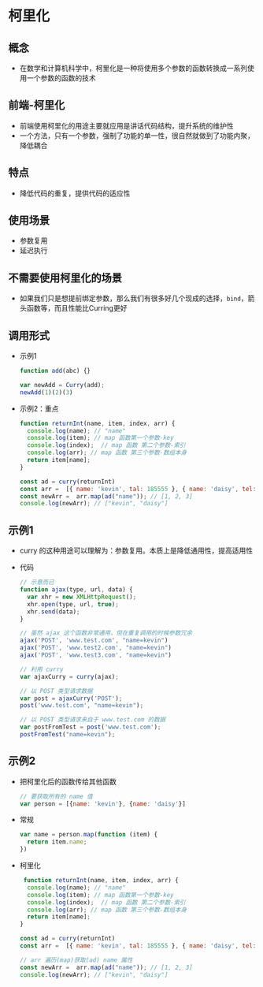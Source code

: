 # 柯里化

## 概念

+ 在数学和计算机科学中，柯里化是一种将使用多个参数的函数转换成一系列使用一个参数的函数的技术

## 前端-柯里化

+ 前端使用柯里化的用途主要就应用是讲话代码结构，提升系统的维护性
+ 一个方法，只有一个参数，强制了功能的单一性，很自然就做到了功能内聚，降低耦合

## 特点

+ 降低代码的重复，提供代码的适应性

## 使用场景

+ 参数复用
+ 延迟执行

## 不需要使用柯里化的场景

+ 如果我们只是想提前绑定参数，那么我们有很多好几个现成的选择，`bind`，箭头函数等，而且性能比Curring更好

## 调用形式

+ 示例1

  ```js
  function add(abc) {}

  var newAdd = Curry(add);
  newAdd(1)(2)(3)
  ```

+ 示例2：重点

  ```js
  function returnInt(name, item, index, arr) {
    console.log(name); // "name"
    console.log(item); // map 函数第一个参数-key
    console.log(index);  // map 函数 第二个参数-索引
    console.log(arr); // map 函数 第三个参数-数组本身
    return item[name];
  }

  const ad = curry(returnInt)
  const arr =  [{ name: 'kevin', tal: 185555 }, { name: 'daisy', tel: 110 }];
  const newArr =  arr.map(ad("name")); // [1, 2, 3]
  console.log(newArr); // ["kevin", "daisy"]
  ```

## 示例1

+ curry 的这种用途可以理解为：参数复用。本质上是降低通用性，提高适用性

+ 代码

  ```js
  // 示意而已
  function ajax(type, url, data) {
    var xhr = new XMLHttpRequest();
    xhr.open(type, url, true);
    xhr.send(data);
  }

  // 虽然 ajax 这个函数非常通用，但在重复调用的时候参数冗余
  ajax('POST', 'www.test.com', "name=kevin")
  ajax('POST', 'www.test2.com', "name=kevin")
  ajax('POST', 'www.test3.com', "name=kevin")

  // 利用 curry
  var ajaxCurry = curry(ajax);

  // 以 POST 类型请求数据
  var post = ajaxCurry('POST');
  post('www.test.com', "name=kevin");

  // 以 POST 类型请求来自于 www.test.com 的数据
  var postFromTest = post('www.test.com');
  postFromTest("name=kevin");
  ```

## 示例2

+ 把柯里化后的函数传给其他函数

  ```js
  // 要获取所有的 name 值
  var person = [{name: 'kevin'}, {name: 'daisy'}]
  ```

+ 常规

  ```js
  var name = person.map(function (item) {
    return item.name;
  })
  ```

+ 柯里化

  ```js
   function returnInt(name, item, index, arr) {
    console.log(name); // "name"
    console.log(item); // map 函数第一个参数-key
    console.log(index);  // map 函数 第二个参数-索引
    console.log(arr); // map 函数 第三个参数-数组本身
    return item[name];
  }

  const ad = curry(returnInt)
  const arr =  [{ name: 'kevin', tal: 185555 }, { name: 'daisy', tel: 110 }];

  // arr 遍历(map)获取(ad) name 属性
  const newArr =  arr.map(ad("name")); // [1, 2, 3]
  console.log(newArr); // ["kevin", "daisy"]
  ```
